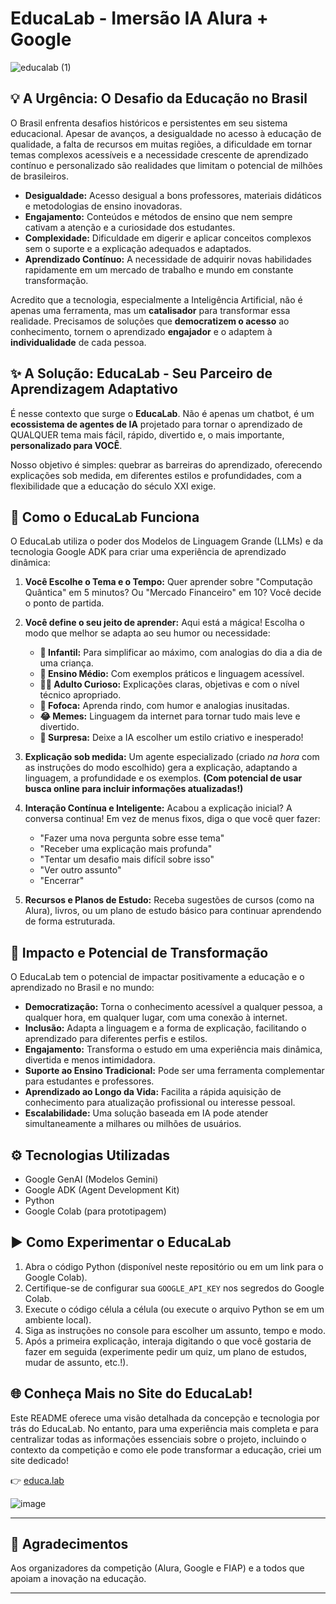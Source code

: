 # EducaLab - Imersão IA Alura + Google


![educalab (1)](https://github.com/user-attachments/assets/a936540f-a123-40a2-ad18-80700a92e2f7)

## 💡 A Urgência: O Desafio da Educação no Brasil


O Brasil enfrenta desafios históricos e persistentes em seu sistema educacional. Apesar de avanços, a desigualdade no acesso à educação de qualidade, a falta de recursos em muitas regiões, a dificuldade em tornar temas complexos acessíveis e a necessidade crescente de aprendizado contínuo e personalizado são realidades que limitam o potencial de milhões de brasileiros.

* **Desigualdade:** Acesso desigual a bons professores, materiais didáticos e metodologias de ensino inovadoras.
* **Engajamento:** Conteúdos e métodos de ensino que nem sempre cativam a atenção e a curiosidade dos estudantes.
* **Complexidade:** Dificuldade em digerir e aplicar conceitos complexos sem o suporte e a explicação adequados e adaptados.
* **Aprendizado Contínuo:** A necessidade de adquirir novas habilidades rapidamente em um mercado de trabalho e mundo em constante transformação.

Acredito que a tecnologia, especialmente a Inteligência Artificial, não é apenas uma ferramenta, mas um **catalisador** para transformar essa realidade. Precisamos de soluções que **democratizem o acesso** ao conhecimento, tornem o aprendizado **engajador** e o adaptem à **individualidade** de cada pessoa.

## ✨ A Solução: EducaLab - Seu Parceiro de Aprendizagem Adaptativo

É nesse contexto que surge o **EducaLab**. Não é apenas um chatbot, é um **ecossistema de agentes de IA** projetado para tornar o aprendizado de QUALQUER tema mais fácil, rápido, divertido e, o mais importante, **personalizado para VOCÊ**.

Nosso objetivo é simples: quebrar as barreiras do aprendizado, oferecendo explicações sob medida, em diferentes estilos e profundidades, com a flexibilidade que a educação do século XXI exige.

## 🚀 Como o EducaLab Funciona 

O EducaLab utiliza o poder dos Modelos de Linguagem Grande (LLMs) e da tecnologia Google ADK para criar uma experiência de aprendizado dinâmica:

1.  **Você Escolhe o Tema e o Tempo:** Quer aprender sobre "Computação Quântica" em 5 minutos? Ou "Mercado Financeiro" em 10? Você decide o ponto de partida.
   
3.  **Você define o seu jeito de aprender:** Aqui está a mágica! Escolha o modo que melhor se adapta ao seu humor ou necessidade:
    * **👶 Infantil:** Para simplificar ao máximo, com analogias do dia a dia de uma criança.
    * **🧑 Ensino Médio:** Com exemplos práticos e linguagem acessível.
    * **👩‍🎓 Adulto Curioso:** Explicações claras, objetivas e com o nível técnico apropriado.
    * **🤪 Fofoca:** Aprenda rindo, com humor e analogias inusitadas.
    * **😂 Memes:** Linguagem da internet para tornar tudo mais leve e divertido.
    * **🎲 Surpresa:** Deixe a IA escolher um estilo criativo e inesperado!
4.  **Explicação sob medida:** Um agente especializado (criado *na hora* com as instruções do modo escolhido) gera a explicação, adaptando a linguagem, a profundidade e os exemplos. **(Com potencial de usar busca online para incluir informações atualizadas!)**
5.  **Interação Contínua e Inteligente:** Acabou a explicação inicial? A conversa continua! Em vez de menus fixos, diga o que você quer fazer:
    * "Fazer uma nova pergunta sobre esse tema"
    * "Receber uma explicação mais profunda"
    * "Tentar um desafio mais difícil sobre isso"
    * "Ver outro assunto"
    * "Encerrar"
6.  **Recursos e Planos de Estudo:** Receba sugestões de cursos (como na Alura), livros, ou um plano de estudo básico para continuar aprendendo de forma estruturada.

## 💪 Impacto e Potencial de Transformação

O EducaLab tem o potencial de impactar positivamente a educação e o aprendizado no Brasil e no mundo:

* **Democratização:** Torna o conhecimento acessível a qualquer pessoa, a qualquer hora, em qualquer lugar, com uma conexão à internet.
* **Inclusão:** Adapta a linguagem e a forma de explicação, facilitando o aprendizado para diferentes perfis e estilos.
* **Engajamento:** Transforma o estudo em uma experiência mais dinâmica, divertida e menos intimidadora.
* **Suporte ao Ensino Tradicional:** Pode ser uma ferramenta complementar para estudantes e professores.
* **Aprendizado ao Longo da Vida:** Facilita a rápida aquisição de conhecimento para atualização profissional ou interesse pessoal.
* **Escalabilidade:** Uma solução baseada em IA pode atender simultaneamente a milhares ou milhões de usuários.

## ⚙️ Tecnologias Utilizadas

* Google GenAI (Modelos Gemini)
* Google ADK (Agent Development Kit)
* Python
* Google Colab (para prototipagem)

## ▶️ Como Experimentar o EducaLab

1.  Abra o código Python (disponível neste repositório ou em um link para o Google Colab).
2.  Certifique-se de configurar sua `GOOGLE_API_KEY` nos segredos do Google Colab.
3.  Execute o código célula a célula (ou execute o arquivo Python se em um ambiente local).
4.  Siga as instruções no console para escolher um assunto, tempo e modo.
5.  Após a primeira explicação, interaja digitando o que você gostaria de fazer em seguida (experimente pedir um quiz, um plano de estudos, mudar de assunto, etc.!).


## 🌐 Conheça Mais no Site do EducaLab!
Este README oferece uma visão detalhada da concepção e tecnologia por trás do EducaLab. No entanto, para uma experiência mais completa e para centralizar todas as informações essenciais sobre o projeto, incluindo o contexto da competição e como ele pode transformar a educação, criei um site dedicado!

👉 [educa.lab](https://educa-lab.vercel.app)

![image](https://github.com/user-attachments/assets/50003c8b-edbb-44ce-88af-97552b892fb4)

---

## 🙌 Agradecimentos

Aos organizadores da competição (Alura, Google e FIAP) e a todos que apoiam a inovação na educação.

---
